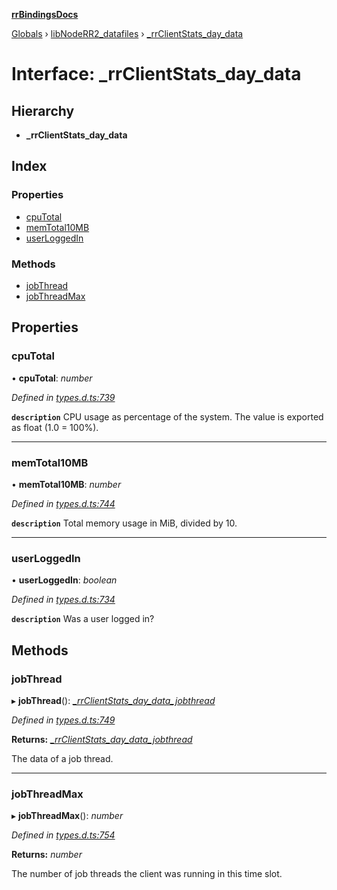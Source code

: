 **[rrBindingsDocs](../README.md)**

[Globals](../README.md) › [libNodeRR2_datafiles](../modules/libnoderr2_datafiles.md) › [_rrClientStats_day_data](libnoderr2_datafiles._rrclientstats_day_data.md)

# Interface: _rrClientStats_day_data

## Hierarchy

* **_rrClientStats_day_data**

## Index

### Properties

* [cpuTotal](libnoderr2_datafiles._rrclientstats_day_data.md#cputotal)
* [memTotal10MB](libnoderr2_datafiles._rrclientstats_day_data.md#memtotal10mb)
* [userLoggedIn](libnoderr2_datafiles._rrclientstats_day_data.md#userloggedin)

### Methods

* [jobThread](libnoderr2_datafiles._rrclientstats_day_data.md#jobthread)
* [jobThreadMax](libnoderr2_datafiles._rrclientstats_day_data.md#jobthreadmax)

## Properties

###  cpuTotal

• **cpuTotal**: *number*

*Defined in [types.d.ts:739](https://github.com/Novalis15/rrBindings/blob/33d8d78/nodeJS/lx64/v6/types.d.ts#L739)*

**`description`** CPU usage as percentage of the system. The value is exported as float (1.0 = 100%).

___

###  memTotal10MB

• **memTotal10MB**: *number*

*Defined in [types.d.ts:744](https://github.com/Novalis15/rrBindings/blob/33d8d78/nodeJS/lx64/v6/types.d.ts#L744)*

**`description`** Total memory usage in MiB, divided by 10.

___

###  userLoggedIn

• **userLoggedIn**: *boolean*

*Defined in [types.d.ts:734](https://github.com/Novalis15/rrBindings/blob/33d8d78/nodeJS/lx64/v6/types.d.ts#L734)*

**`description`** Was a user logged in?

## Methods

###  jobThread

▸ **jobThread**(): *[_rrClientStats_day_data_jobthread](libnoderr2_datafiles._rrclientstats_day_data_jobthread.md)*

*Defined in [types.d.ts:749](https://github.com/Novalis15/rrBindings/blob/33d8d78/nodeJS/lx64/v6/types.d.ts#L749)*

**Returns:** *[_rrClientStats_day_data_jobthread](libnoderr2_datafiles._rrclientstats_day_data_jobthread.md)*

The data of a job thread.

___

###  jobThreadMax

▸ **jobThreadMax**(): *number*

*Defined in [types.d.ts:754](https://github.com/Novalis15/rrBindings/blob/33d8d78/nodeJS/lx64/v6/types.d.ts#L754)*

**Returns:** *number*

The number of job threads the client was running in this time slot.